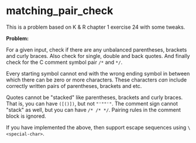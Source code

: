 # matching_pair_check

This is a problem based on K & R chapter 1 exercise 24 with some tweaks.

**Problem:**

For a given input, check if there are any unbalanced parentheses, brackets and curly braces. Also check
for single, double and back quotes. And finally check for the C comment symbol pair `/*` and `*/`.

Every starting symbol cannot end with the wrong ending symbol in between which there can be zero or more
characters. These characters _can_ include correctly written pairs of parentheses, brackets and etc.

Quotes cannot be "stacked" like parentheses, brackets and curly braces. That is, you can have `([()])`,
but not `"'""'"`. The comment sign cannot "stack" as well, but you can have `/* /* */`. Pairing rules in
the comment block is ignored.

If you have implemented the above, then support escape sequences using `\<special-char>`.

